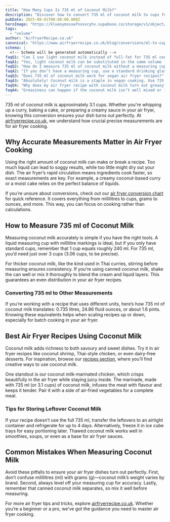 ```yaml
---
title: "How Many Cups Is 735 ml of Coconut Milk?"
description: "Discover how to convert 735 ml of coconut milk to cups for perfect air fryer recipes every time. Get precise measurements now!"
pubDate: 2025-08-01T00:00:00.000Z
heroImage: "https://klueoymssxwfnxsvcyhv.supabase.co/storage/v1/object/public/Shmucket/how-many-cups-is-735-ml-of-coconut-milk.webp"
tags:
  - "volume"
author: "AirFryerRecipe.co.uk"
canonical: "https://www.airfryerrecipe.co.uk/blog/conversions/ml-to-cups/how-many-cups-is-735-ml-of-coconut-milk"
schema: |
  <!-- Schema will be generated automatically -->
faqQ1: "Can I use light coconut milk instead of full-fat for 735 ml conversions?"
faqA1: "Yes, light coconut milk can be substituted in the same volume (735 ml equals 3.1 cups). However, it has a thinner consistency and less fat, which may affect the richness of your dish. Adjust cooking times slightly if using it in air fryer recipes."
faqQ2: "How do I measure 735 ml of coconut milk without a measuring cup?"
faqA2: "If you don’t have a measuring cup, use a standard drinking glass (about 240 ml) to approximate. Fill it just over 3 times for 735 ml. For better accuracy, weigh the coconut milk—735 ml weighs roughly 720 grams, depending on the brand."
faqQ3: "Does 735 ml of coconut milk work for vegan air fryer recipes?"
faqA3: "Absolutely! Coconut milk is a staple in vegan cooking. Use 735 ml (3.1 cups) in plant-based curries, desserts, or even as a dairy-free binder for crispy tofu in the air fryer. Check out our <a href=https://www.airfryerrecipe.co.uk/recipe-category/tofu>tofu recipes</a> for ideas."
faqQ4: "Why does my air fryer recipe with coconut milk turn out greasy?"
faqA4: "Greasiness can happen if the coconut milk isn’t well mixed or if you’re using a high-fat variety. Shake the can thoroughly before measuring, and consider reducing the amount slightly (e.g., 700 ml instead of 735 ml). Also, pat proteins dry before cooking to prevent excess moisture."
---
```

<p>735 ml of coconut milk is approximately 3.1 cups. Whether you're whipping up a curry, baking a cake, or preparing a creamy sauce in your air fryer, knowing this conversion ensures your dish turns out perfectly. At <a href=https://www.airfryerrecipe.co.uk>airfryerrecipe.co.uk</a>, we understand how crucial precise measurements are for air fryer cooking.</p>  

<h2>Why Accurate Measurements Matter in Air Fryer Cooking</h2>  
<p>Using the right amount of coconut milk can make or break a recipe. Too much liquid can lead to soggy results, while too little might dry out your dish. The air fryer’s rapid circulation means ingredients cook faster, so exact measurements are key. For example, a creamy coconut-based curry or a moist cake relies on the perfect balance of liquids.</p>  
<p>If you’re unsure about conversions, check out our <a href=https://www.airfryerrecipe.co.uk/air-fryer-conversion-chart>air fryer conversion chart</a> for quick reference. It covers everything from millilitres to cups, grams to ounces, and more. This way, you can focus on cooking rather than calculations.</p>  

<h2>How to Measure 735 ml of Coconut Milk</h2>  
<p>Measuring coconut milk accurately is simple if you have the right tools. A liquid measuring cup with millilitre markings is ideal, but if you only have standard cups, remember that 1 cup equals roughly 240 ml. For 735 ml, you’d need just over 3 cups (3.06 cups, to be precise).</p>  
<p>For thicker coconut milk, like the kind used in Thai curries, stirring before measuring ensures consistency. If you’re using canned coconut milk, shake the can well or mix it thoroughly to blend the cream and liquid layers. This guarantees an even distribution in your air fryer recipes.</p>  

<h3>Converting 735 ml to Other Measurements</h3>  
<p>If you’re working with a recipe that uses different units, here’s how 735 ml of coconut milk translates: 0.735 litres, 24.86 fluid ounces, or about 1.6 pints. Knowing these equivalents helps when scaling recipes up or down, especially for batch cooking in your air fryer.</p>  

<h2>Best Air Fryer Recipes Using Coconut Milk</h2>  
<p>Coconut milk adds richness to both savoury and sweet dishes. Try it in air fryer recipes like coconut shrimp, Thai-style chicken, or even dairy-free desserts. For inspiration, browse our <a href=https://www.airfryerrecipe.co.uk/recipes>recipes section</a>, where you’ll find creative ways to use coconut milk.</p>  
<p>One standout is our coconut milk-marinated chicken, which crisps beautifully in the air fryer while staying juicy inside. The marinade, made with 735 ml (or 3.1 cups) of coconut milk, infuses the meat with flavour and keeps it tender. Pair it with a side of air-fried vegetables for a complete meal.</p>  

<h3>Tips for Storing Leftover Coconut Milk</h3>  
<p>If your recipe doesn’t use the full 735 ml, transfer the leftovers to an airtight container and refrigerate for up to 4 days. Alternatively, freeze it in ice cube trays for easy portioning later. Thawed coconut milk works well in smoothies, soups, or even as a base for air fryer sauces.</p>  

<h2>Common Mistakes When Measuring Coconut Milk</h2>  
<p>Avoid these pitfalls to ensure your air fryer dishes turn out perfectly. First, don’t confuse millilitres (ml) with grams (g)—coconut milk’s weight varies by brand. Second, always level off your measuring cup for accuracy. Lastly, remember that canned coconut milk separates, so mix it well before measuring.</p>  
<p>For more air fryer tips and tricks, explore <a href=https://www.airfryerrecipe.co.uk>airfryerrecipe.co.uk</a>. Whether you’re a beginner or a pro, we’ve got the guidance you need to master air fryer cooking.</p>
